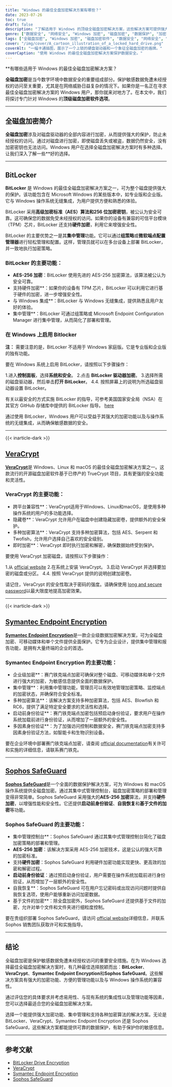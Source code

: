```yaml
---
title: "Windows 的最佳全盘加密解决方案有哪些？"
date: 2023-07-26
toc: true
draft: false
description: "了解适用于 Windows 的顶级全磁盘加密解决方案，这些解决方案可提供强大的安全性，保护您的敏感数据免遭未经授权的访问。"
genre: ["数据安全", "网络安全", "Windows 加密", "磁盘加密", "数据保护", "加密软件", "安全解决方案", "视窗安全", "数据隐私", "计算机安全"]
tags: ["全磁盘加密", "Windows 加密", "磁盘加密软件", "数据安全", "网络安全", "加密解决方案", "比特锁", "VeraCrypt", "赛门铁克端点加密", "Sophos SafeGuard", "AES 加密", "数据保护", "视窗安全", "加密算法", "硬件加密", "集中管理", "启动前身份验证", "多因素认证", "跨平台兼容性", "数据隐私", "文件加密", "数据加密", "安全数据存储", "数据安全解决方案", "加密工具", "安全软件", "安全文件存储", "强加密", "安全数据访问"]
cover: "/img/cover/A_cartoon_illustration_of_a_locked_hard_drive.png"
coverAlt: "一幅卡通插图，展示了一个上锁的硬盘驱动器和一个象征全磁盘加密的盾牌。"
coverCaption: "使用 Windows 的最佳全磁盘加密解决方案保护数据安全。"
---
```


**有哪些适用于 Windows 的最佳全磁盘加密解决方案？

**全磁盘加密**是当今数字环境中数据安全的重要组成部分。保护敏感数据免遭未经授权的访问至关重要，尤其是在网络威胁日益复杂的情况下。如果你是一名正在寻求最佳全磁盘加密解决方案的 Windows 用户，那你就来对地方了。在本文中，我们将探讨专门针对 Windows 的**顶级磁盘加密软件选项**。

______

## 全磁盘加密简介

**全磁盘加密**涉及对磁盘驱动器的全部内容进行加密，从而提供强大的保护，防止未经授权的访问。通过对磁盘进行加密，即使磁盘丢失或被盗，数据仍然安全，没有加密密钥也无法访问。Windows 用户在选择全磁盘加密解决方案时有多种选择。让我们深入了解一些**好的选择。

______

## BitLocker

**BitLocker** 是 Windows 的最佳全磁盘加密解决方案之一，可为整个磁盘提供强大的保护。该功能包含在 Microsoft Windows 的某些版本中，如专业版和企业版。它与 Windows 操作系统无缝集成，为用户提供方便和熟悉的体验。

BitLocker 采用**高级加密标准（AES）**算法和**256 位加密密钥**，被公认为安全可靠。这可确保您的数据免受未经授权的访问。如果你的设备有兼容的可信平台模块（TPM）芯片，BitLocker 还支持**硬件加密**，利用它来增强安全性。

BitLocker 的主要优势之一是其**集中管理**功能。它可以通过**组策略**或**微软端点配置管理器**进行轻松管理和配置。这样，管理员就可以在多台设备上部署 BitLocker，并一致地执行加密策略。

### BitLocker 的主要功能：

- **AES-256 加密**：BitLocker 使用先进的 AES-256 加密算法，该算法被公认为安全可靠。
- 支持硬件加密**：如果你的设备有 TPM 芯片，BitLocker 可以利用它进行基于硬件的加密，进一步增强安全性。
- 与 Windows 集成**：BitLocker 与 Windows 无缝集成，提供熟悉且用户友好的体验。
- 集中管理**：BitLocker 可通过组策略或 Microsoft Endpoint Configuration Manager 进行集中管理，从而简化了部署和管理。

### 在 Windows 上启用 Bitlocker

**注：** 需要注意的是，BitLocker 不适用于 Windows 家庭版。它是专业版和企业版的独有功能。

要在 Windows 系统上启用 BitLocker，请按照以下步骤操作：

1.进入**控制面板**，选择**系统和安全**。
2.点击 **BitLocker 驱动器加密**。
3.选择所需的磁盘驱动器，然后单击**打开 BitLocker**。
4.4. 按照屏幕上的说明为所选磁盘驱动器设置 BitLocker。

有关以最安全的方式实施 BitLocker 的指导，可参考美国国家安全局（NSA）在其官方 GitHub 存储库中提供的 BitLocker 指导。 [here](https://github.com/nsacyber/BitLocker-Guidance)

通过使用 BitLocker，Windows 用户可以受益于其强大的加密功能以及与操作系统的无缝集成，从而确保敏感数据的安全。
______

{{< inarticle-dark >}}

## [VeraCrypt](https://veracrypt.fr/en/Home.html)

[**VeraCrypt**](https://veracrypt.fr/en/Home.html)是 Windows、Linux 和 macOS 的最佳全磁盘加密解决方案之一。这款流行的开源磁盘加密软件基于已停产的 TrueCrypt 项目，具有更强的安全功能和灵活性。

### VeraCrypt 的主要功能：

- 跨平台兼容性**：VeraCrypt适用于Windows、Linux和macOS，是使用多种操作系统的用户的多功能选择。
- 隐藏卷**：VeraCrypt 允许用户在磁盘中创建隐藏加密卷，提供额外的安全保护。
- 多种加密算法**：VeraCrypt 支持多种加密算法，包括 AES、Serpent 和 Twofish，允许用户选择自己喜欢的安全级别。
- 即时加密**：VeraCrypt 即时执行加密和解密，确保数据始终受到保护。

要使用 VeraCrypt 加密磁盘，请按照以下步骤操作：

1.从 [official website](https://veracrypt.fr/en/Home.html)
2.在系统上安装 VeraCrypt。
3.启动 VeraCrypt 并选择要加密的磁盘或分区。
4.4. 按照 VeraCrypt 提供的说明创建加密卷。

请记住，VeraCrypt 的安全性取决于密码的强度。请确保使用 [long and secure password](https://simeononsecurity.com/articles/how-to-create-strong-passwords/)以最大限度地提高加密效果。

______
{{< inarticle-dark >}}

## [Symantec Endpoint Encryption](https://www.broadcom.com/products/cybersecurity/endpoint/end-user)

[**Symantec Endpoint Encryption**](https://www.broadcom.com/products/cybersecurity/endpoint/end-user)是一款企业级数据加密解决方案，可为全磁盘加密、可移动媒体和单个文件提供全面保护。它专为企业设计，提供集中管理和报告功能，是拥有大量终端的企业的首选。

### Symantec Endpoint Encryption 的主要功能：

- 企业级加密**：赛门铁克端点加密可确保对整个磁盘、可移动媒体和单个文件进行强大的加密，为敏感信息提供全面的数据保护。
- 集中管理**：利用集中管理功能，管理员可以有效地管理加密策略、监控端点的加密状态，并确保符合安全标准。
- 多种加密算法**：该解决方案支持多种加密算法，包括 AES、Blowfish 和 RC6，提供了满足特定安全要求的灵活性和选择。
- 启动前身份验证**：赛门铁克端点加密包括预启动身份验证，要求用户在操作系统加载前进行身份验证，从而增加了一层额外的安全性。
- 多因素身份验证**：为了加强访问控制和数据安全，赛门铁克端点加密支持多因素身份验证方法，如智能卡和生物识别设备。

要在企业环境中部署赛门铁克端点加密，请查阅 [official documentation](https://www.broadcom.com/products/cybersecurity/endpoint/end-user)有关许可和实施的详细信息，请联系赛门铁克。

______

## [Sophos SafeGuard](https://www.sophos.com/en-us/products/central-device-encryption)

[**Sophos SafeGuard**](https://www.sophos.com/en-us/products/central-device-encryption)是一个全面的数据保护解决方案，可为 Windows 和 macOS 操作系统提供全磁盘加密。通过其集中式管理控制台，磁盘加密策略的部署和管理变得非常简单。Sophos SafeGuard 采用强大的**AES-256 加密**算法，并支持**硬件加密**，以增强性能和安全性。它还提供**启动前身份验证**、**自我恢复**和**基于文件的加密**等功能。

### Sophos SafeGuard 的主要功能：

- 集中管理控制台**：Sophos SafeGuard 通过其集中式管理控制台简化了磁盘加密策略的部署和管理。
- **AES-256 加密**：该解决方案采用 AES-256 加密技术，这是公认的强大可靠的加密标准。
- 支持**硬件加密**：Sophos SafeGuard 利用硬件加密功能实现更快、更高效的加密和解密过程。
- **启动前身份验证**：通过预启动身份验证，用户需要在操作系统加载前进行身份验证，从而增加了一层额外的安全性。
- 自我恢复**：Sophos SafeGuard 可在用户忘记密码或出现访问问题时提供自我恢复选项，使用户能够重新访问加密数据。
- 基于文件的加密**：除全盘加密外，Sophos SafeGuard 还提供基于文件的加密，允许对单个文件和文件夹进行细粒度控制。

要在贵组织部署 Sophos SafeGuard，请访问 [official website](https://www.sophos.com/en-us/products/central-device-encryption)详细信息，并联系 Sophos 销售团队获取许可和实施指导。

______

## 结论

全磁盘加密是保护敏感数据免遭未经授权访问的重要安全措施。在为 Windows 选择最佳全磁盘加密解决方案时，有几种最佳选择脱颖而出：**BitLocker**、**VeraCrypt**、**Symantec Endpoint Encryption**和**Sophos SafeGuard**。这些解决方案具有强大的加密功能、方便的管理功能以及与 Windows 操作系统的兼容性。

通过评估您的具体要求并考虑易用性、与现有系统的集成性以及管理功能等因素，您可以选择最适合您的全磁盘加密解决方案。

选择一个能提供强大加密功能、集中管理和支持各种加密算法的解决方案。无论是 BitLocker、VeraCrypt、Symantec Endpoint Encryption 还是 Sophos SafeGuard，这些解决方案都能提供可靠的数据保护，有助于保护你的敏感信息。

______

## 参考文献

- [BitLocker Drive Encryption](https://docs.microsoft.com/en-us/windows/security/information-protection/bitlocker/bitlocker-drive-encryption-overview)
- [VeraCrypt](https://www.veracrypt.fr/)
- [Symantec Endpoint Encryption](https://www.symantec.com/products/endpoint-encryption)
- [Sophos SafeGuard](https://www.sophos.com/en-us/products/central-device-encryption)
